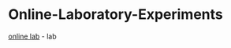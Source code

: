 # Online-Laboratory-Experiments



[online lab](https://emineayranci.github.io/Online-Laboratory-Experiments/online-lab/main.html) - lab
